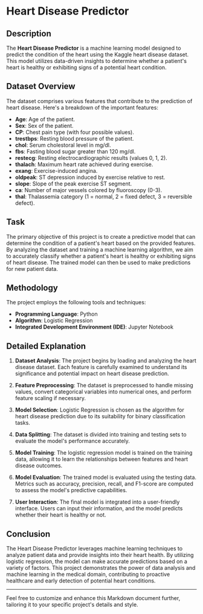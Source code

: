 # Heart Disease Predictor

## Description

The **Heart Disease Predictor** is a machine learning model designed to predict the condition of the heart using the Kaggle heart disease dataset. This model utilizes data-driven insights to determine whether a patient's heart is healthy or exhibiting signs of a potential heart condition.

## Dataset Overview

The dataset comprises various features that contribute to the prediction of heart disease. Here's a breakdown of the important features:

- **Age**: Age of the patient.
- **Sex**: Sex of the patient.
- **CP**: Chest pain type (with four possible values).
- **trestbps**: Resting blood pressure of the patient.
- **chol**: Serum cholestoral level in mg/dl.
- **fbs**: Fasting blood sugar greater than 120 mg/dl.
- **restecg**: Resting electrocardiographic results (values 0, 1, 2).
- **thalach**: Maximum heart rate achieved during exercise.
- **exang**: Exercise-induced angina.
- **oldpeak**: ST depression induced by exercise relative to rest.
- **slope**: Slope of the peak exercise ST segment.
- **ca**: Number of major vessels colored by fluoroscopy (0-3).
- **thal**: Thalassemia category (1 = normal, 2 = fixed defect, 3 = reversible defect).

## Task

The primary objective of this project is to create a predictive model that can determine the condition of a patient's heart based on the provided features. By analyzing the dataset and training a machine learning algorithm, we aim to accurately classify whether a patient's heart is healthy or exhibiting signs of heart disease. The trained model can then be used to make predictions for new patient data.

## Methodology

The project employs the following tools and techniques:

- **Programming Language**: Python
- **Algorithm**: Logistic Regression
- **Integrated Development Environment (IDE)**: Jupyter Notebook

## Detailed Explanation

1. **Dataset Analysis**: The project begins by loading and analyzing the heart disease dataset. Each feature is carefully examined to understand its significance and potential impact on heart disease prediction.

2. **Feature Preprocessing**: The dataset is preprocessed to handle missing values, convert categorical variables into numerical ones, and perform feature scaling if necessary.

3. **Model Selection**: Logistic Regression is chosen as the algorithm for heart disease prediction due to its suitability for binary classification tasks.

4. **Data Splitting**: The dataset is divided into training and testing sets to evaluate the model's performance accurately.

5. **Model Training**: The logistic regression model is trained on the training data, allowing it to learn the relationships between features and heart disease outcomes.

6. **Model Evaluation**: The trained model is evaluated using the testing data. Metrics such as accuracy, precision, recall, and F1-score are computed to assess the model's predictive capabilities.

7. **User Interaction**: The final model is integrated into a user-friendly interface. Users can input their information, and the model predicts whether their heart is healthy or not.

## Conclusion

The Heart Disease Predictor leverages machine learning techniques to analyze patient data and provide insights into their heart health. By utilizing logistic regression, the model can make accurate predictions based on a variety of factors. This project demonstrates the power of data analysis and machine learning in the medical domain, contributing to proactive healthcare and early detection of potential heart conditions.

---

Feel free to customize and enhance this Markdown document further, tailoring it to your specific project's details and style.
